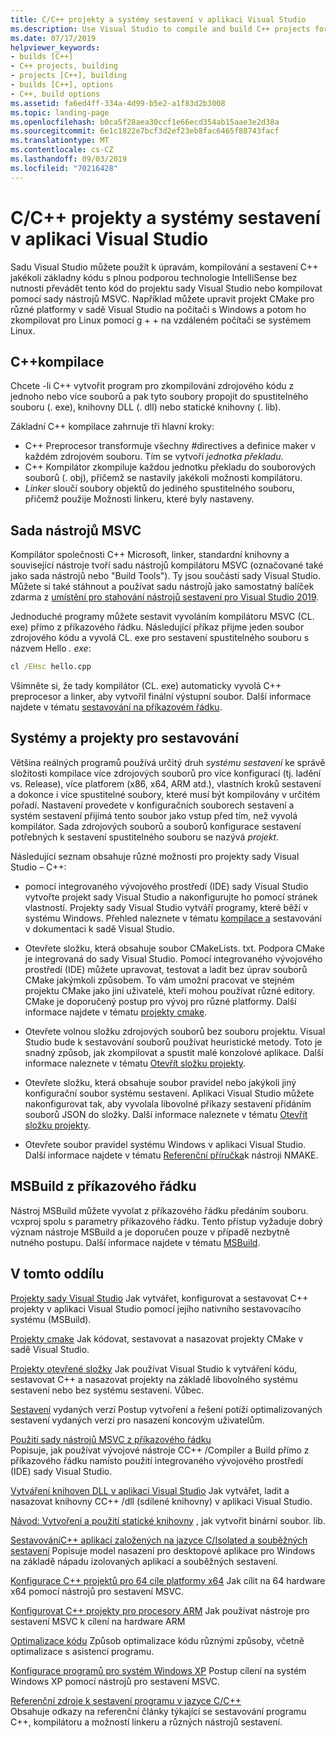 ```yaml
---
title: C/C++ projekty a systémy sestavení v aplikaci Visual Studio
ms.description: Use Visual Studio to compile and build C++ projects for Windows, ARM or Linux based on any project system.
ms.date: 07/17/2019
helpviewer_keywords:
- builds [C++]
- C++ projects, building
- projects [C++], building
- builds [C++], options
- C++, build options
ms.assetid: fa6ed4ff-334a-4d99-b5e2-a1f83d2b3008
ms.topic: landing-page
ms.openlocfilehash: b0ca5f28aea30ccf1e66ecd354ab15aae3e2d38a
ms.sourcegitcommit: 6e1c1822e7bcf3d2ef23eb8fac6465f88743facf
ms.translationtype: MT
ms.contentlocale: cs-CZ
ms.lasthandoff: 09/03/2019
ms.locfileid: "70216428"
---
```

# <a name="cc-projects-and-build-systems-in-visual-studio"></a>C/C++ projekty a systémy sestavení v aplikaci Visual Studio

Sadu Visual Studio můžete použít k úpravám, kompilování a sestavení C++ jakékoli základny kódu s plnou podporou technologie IntelliSense bez nutnosti převádět tento kód do projektu sady Visual Studio nebo kompilovat pomocí sady nástrojů MSVC. Například můžete upravit projekt CMake pro různé platformy v sadě Visual Studio na počítači s Windows a potom ho zkompilovat pro Linux pomocí g + + na vzdáleném počítači se systémem Linux.

## <a name="c-compilation"></a>C++kompilace

Chcete -li C++ vytvořit program pro zkompilování zdrojového kódu z jednoho nebo více souborů a pak tyto soubory propojit do spustitelného souboru (. exe), knihovny DLL (. dll) nebo statické knihovny (. lib). 

Základní C++ kompilace zahrnuje tři hlavní kroky:

- C++ Preprocesor transformuje všechny #directives a definice maker v každém zdrojovém souboru. Tím se vytvoří *jednotka překladu*.
- C++ Kompilátor zkompiluje každou jednotku překladu do souborových souborů (. obj), přičemž se nastavily jakékoli možnosti kompilátoru.
- *Linker* sloučí soubory objektů do jediného spustitelného souboru, přičemž použije Možnosti linkeru, které byly nastaveny. 

## <a name="the-msvc-toolset"></a>Sada nástrojů MSVC

Kompilátor společnosti C++ Microsoft, linker, standardní knihovny a související nástroje tvoří sadu nástrojů kompilátoru MSVC (označované také jako sada nástrojů nebo "Build Tools"). Ty jsou součástí sady Visual Studio. Můžete si také stáhnout a používat sadu nástrojů jako samostatný balíček zdarma z [umístění pro stahování nástrojů sestavení pro Visual Studio 2019](https://visualstudio.microsoft.com/downloads/#build-tools-for-visual-studio-2019).

Jednoduché programy můžete sestavit vyvoláním kompilátoru MSVC (CL. exe) přímo z příkazového řádku. Následující příkaz přijme jeden soubor zdrojového kódu a vyvolá CL. exe pro sestavení spustitelného souboru s názvem Hello *. exe*: 

```cmd
cl /EHsc hello.cpp
```
Všimněte si, že tady kompilátor (CL. exe) automaticky vyvolá C++ preprocesor a linker, aby vytvořil finální výstupní soubor.  Další informace najdete v tématu [sestavování na příkazovém řádku](building-on-the-command-line.md).

## <a name="build-systems-and-projects"></a>Systémy a projekty pro sestavování

Většina reálných programů používá určitý druh *systému sestavení* ke správě složitosti kompilace více zdrojových souborů pro více konfigurací (tj. ladění vs. Release), více platforem (x86, x64, ARM atd.), vlastních kroků sestavení a dokonce i více spustitelné soubory, které musí být kompilovány v určitém pořadí. Nastavení provedete v konfiguračních souborech sestavení a systém sestavení přijímá tento soubor jako vstup před tím, než vyvolá kompilátor. Sada zdrojových souborů a souborů konfigurace sestavení potřebných k sestavení spustitelného souboru se nazývá *projekt*. 

Následující seznam obsahuje různé možnosti pro projekty sady Visual Studio – C++:

- pomocí integrovaného vývojového prostředí (IDE) sady Visual Studio vytvořte projekt sady Visual Studio a nakonfigurujte ho pomocí stránek vlastností. Projekty sady Visual Studio vytváří programy, které běží v systému Windows. Přehled naleznete v tématu [kompilace a](/visualstudio/ide/compiling-and-building-in-visual-studio) sestavování v dokumentaci k sadě Visual Studio.

- Otevřete složku, která obsahuje soubor CMakeLists. txt. Podpora CMake je integrovaná do sady Visual Studio. Pomocí integrovaného vývojového prostředí (IDE) můžete upravovat, testovat a ladit bez úprav souborů CMake jakýmkoli způsobem. To vám umožní pracovat ve stejném projektu CMake jako jiní uživatelé, kteří mohou používat různé editory. CMake je doporučený postup pro vývoj pro různé platformy. Další informace najdete v tématu [projekty cmake](cmake-projects-in-visual-studio.md).
 
- Otevřete volnou složku zdrojových souborů bez souboru projektu. Visual Studio bude k sestavování souborů používat heuristické metody. Toto je snadný způsob, jak zkompilovat a spustit malé konzolové aplikace. Další informace naleznete v tématu [Otevřít složku projekty](open-folder-projects-cpp.md).

- Otevřete složku, která obsahuje soubor pravidel nebo jakýkoli jiný konfigurační soubor systému sestavení. Aplikaci Visual Studio můžete nakonfigurovat tak, aby vyvolala libovolné příkazy sestavení přidáním souborů JSON do složky. Další informace naleznete v tématu [Otevřít složku projekty](open-folder-projects-cpp.md).
 
- Otevřete soubor pravidel systému Windows v aplikaci Visual Studio. Další informace najdete v tématu [Referenční příručka](reference/nmake-reference.md)k nástroji NMAKE.

## <a name="msbuild-from-the-command-line"></a>MSBuild z příkazového řádku 

Nástroj MSBuild můžete vyvolat z příkazového řádku předáním souboru. vcxproj spolu s parametry příkazového řádku. Tento přístup vyžaduje dobrý význam nástroje MSBuild a je doporučen pouze v případě nezbytně nutného postupu. Další informace najdete v tématu [MSBuild](msbuild-visual-cpp.md).

## <a name="in-this-section"></a>V tomto oddílu

[Projekty sady Visual Studio](creating-and-managing-visual-cpp-projects.md) Jak vytvářet, konfigurovat a sestavovat C++ projekty v aplikaci Visual Studio pomocí jejího nativního sestavovacího systému (MSBuild).

[Projekty cmake](cmake-projects-in-visual-studio.md) Jak kódovat, sestavovat a nasazovat projekty CMake v sadě Visual Studio.

[Projekty otevřené složky](open-folder-projects-cpp.md) Jak používat Visual Studio k vytváření kódu, sestavovat C++ a nasazovat projekty na základě libovolného systému sestavení nebo bez systému sestavení. Vůbec. 

[Sestavení](release-builds.md) vydaných verzí Postup vytvoření a řešení potíží optimalizovaných sestavení vydaných verzí pro nasazení koncovým uživatelům.

[Použití sady nástrojů MSVC z příkazového řádku](building-on-the-command-line.md)<br/>
Popisuje, jak používat vývojové nástroje CC++ /Compiler a Build přímo z příkazového řádku namísto použití integrovaného vývojového prostředí (IDE) sady Visual Studio.

[Vytváření knihoven DLL v aplikaci Visual Studio](dlls-in-visual-cpp.md) Jak vytvářet, ladit a nasazovat knihovny CC++ /dll (sdílené knihovny) v aplikaci Visual Studio.

[Návod: Vytvoření a použití statické knihovny](walkthrough-creating-and-using-a-static-library-cpp.md) , jak vytvořit binární soubor. lib.

[SestavováníC++ aplikací založených na jazyce C/Isolated a souběžných sestavení](building-c-cpp-isolated-applications-and-side-by-side-assemblies.md) Popisuje model nasazení pro desktopové aplikace pro Windows na základě nápadu izolovaných aplikací a souběžných sestavení.

[Konfigurace C++ projektů pro 64 cíle platformy x64](configuring-programs-for-64-bit-visual-cpp.md) Jak cílit na 64 hardware x64 pomocí nástrojů pro sestavení MSVC.

[Konfigurovat C++ projekty pro procesory ARM](configuring-programs-for-arm-processors-visual-cpp.md) Jak používat nástroje pro sestavení MSVC k cílení na hardware ARM

[Optimalizace kódu](optimizing-your-code.md) Způsob optimalizace kódu různými způsoby, včetně optimalizace s asistencí programu.

[Konfigurace programů pro systém Windows XP](configuring-programs-for-windows-xp.md) Postup cílení na systém Windows XP pomocí nástrojů pro sestavení MSVC.

[Referenční zdroje k sestavení programu v jazyce C/C++](reference/c-cpp-building-reference.md)<br/>
Obsahuje odkazy na referenční články týkající se sestavování programu C++, kompilátoru a možností linkeru a různých nástrojů sestavení.
